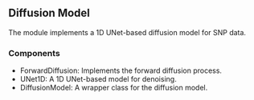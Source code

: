 ## Diffusion Model

The module implements a 1D UNet-based diffusion model for SNP data.

### Components

- ForwardDiffusion: Implements the forward diffusion process.
- UNet1D: A 1D UNet-based model for denoising.
- DiffusionModel: A wrapper class for the diffusion model.
